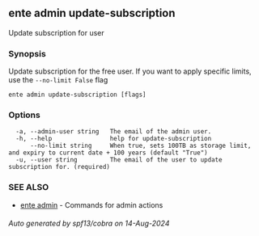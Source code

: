 ## ente admin update-subscription

Update subscription for user

### Synopsis

Update subscription for the free user. If you want to apply specific limits, use the `--no-limit False` flag

```
ente admin update-subscription [flags]
```

### Options

```
  -a, --admin-user string   The email of the admin user.
  -h, --help                help for update-subscription
      --no-limit string     When true, sets 100TB as storage limit, and expiry to current date + 100 years (default "True")
  -u, --user string         The email of the user to update subscription for. (required)
```

### SEE ALSO

* [ente admin](ente_admin.md)	 - Commands for admin actions

###### Auto generated by spf13/cobra on 14-Aug-2024
